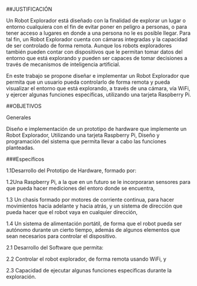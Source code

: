 ##JUSTIFICACIÓN

Un Robot Explorador está diseñado con la finalidad de explorar un lugar o entorno cualquiera con el fin de evitar poner en peligro a personas, o para tener acceso a lugares en donde a una persona no le es posible llegar. Para tal fin, un Robot Explorador cuenta con cámaras integradas y la capacidad de ser controlado de forma remota. Aunque los robots exploradores también pueden contar con dispositivos que le permitan tomar datos del entorno que está explorando y pueden ser capaces de tomar decisiones a través de mecanismos de inteligencia artificial. 

En este trabajo se propone diseñar e implementar un Robot Explorador que permita que un usuario pueda controlarlo de forma remota y pueda visualizar el entorno que está explorando, a través de una cámara, vía WiFi, y ejercer algunas funciones específicas, utilizando una tarjeta Raspberry Pi. 

##OBJETIVOS

Generales

Diseño e implementación de un prototipo de hardware que implemente un Robot Explorador, Utilizando una tarjeta Raspberry Pi,
Diseño y programación del sistema que permita llevar a cabo las funciones planteadas. 

###Específicos

1.1Desarrollo del Prototipo de Hardware, formado por:

1.2Una Raspberry Pi, a la que en un futuro se le incorporaran sensores para que pueda hacer mediciones del entoro donde se encuentra,

1.3	Un chasis formado por motores de corriente continua, para hacer movimientos hacia adelante y hacia atrás, y un sistema de dirección que pueda hacer que el robot vaya en cualquier dirección,

1.4	Un sistema de alimentación portátil, de forma que el robot pueda ser autónomo durante un cierto tiempo, además de algunos elementos que sean necesarios para controlar el dispositivo.   

2.1	Desarrollo del Software que permita:

2.2	Controlar el robot explorador, de forma remota usando WiFi,  y  

2.3	Capacidad de ejecutar algunas funciones especificas durante la exploración. 

